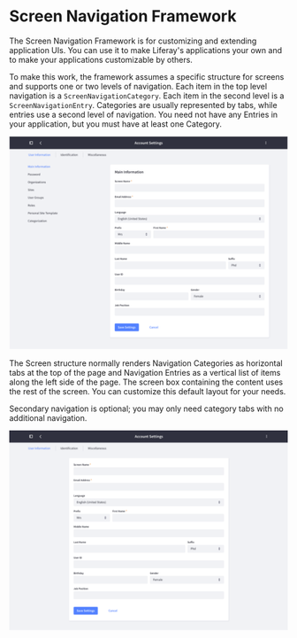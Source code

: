 # Screen Navigation Framework [](id=screen-navigation-framework)

The Screen Navigation Framework is for customizing and extending application
UIs. You can use it to make Liferay's applications your own and to make your
applications customizable by others. 

To make this work, the framework assumes a specific structure for screens and
supports one or two levels of navigation. Each item in the top level navigation
is a `ScreenNavigationCategory`. Each item in the second level is
a `ScreenNavigationEntry`. Categories are usually represented by tabs, while
entries use a second level of navigation. You need not have any Entries in your
application, but you must have at least one Category.

![Figure 1: A typical application using screen navigation has three categories and numerous entries.](../../../images/screen-nav-sample-screen-1.png)

The Screen structure normally renders Navigation Categories as horizontal tabs
at the top of the page and Navigation Entries as a vertical list of items along
the left side of the page. The screen box containing the content uses the rest
of the screen. You can customize this default layout for your needs.

Secondary navigation is optional; you may only need category tabs with no
additional navigation.

![Figure 2: Secondary navigation is optional; you may opt to have only tabs.](../../../images/screen-nav-one-level.png)
